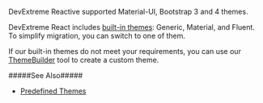 DevExtreme Reactive supported Material-UI, Bootstrap 3 and 4 themes.

DevExtreme React includes [built-in themes](/Documentation/Guide/Themes_and_Styles/Predefined_Themes/): Generic, Material, and Fluent. To simplify migration, you can switch to one of them.

If our built-in themes do not meet your requirements, you can use our [ThemeBuilder](/Documentation/Guide/Themes_and_Styles/ThemeBuilder/#Get_Started/Create_a_New_Theme) tool to create a custom theme.

#####See Also#####

- [Predefined Themes](/Documentation/Guide/Themes_and_Styles/Predefined_Themes/)